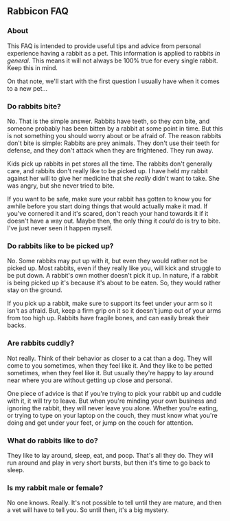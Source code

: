 ## Rabbicon FAQ

### About

This FAQ is intended to provide useful tips and advice from personal experience having a rabbit as a pet. This information is applied to rabbits *in general*. This means it will not always be 100% true for every single rabbit. Keep this in mind.

On that note, we'll start with the first question I usually have when it comes to a new pet...

### Do rabbits bite?

No. That is the simple answer. Rabbits have teeth, so they *can* bite, and someone probably has been bitten by a rabbit at some point in time. But this is not something you should worry about or be afraid of. The reason rabbits don't bite is simple: Rabbits are prey animals. They don't use their teeth for defense, and they don't attack when they are frightened. They run away.

Kids pick up rabbits in pet stores all the time. The rabbits don't generally care, and rabbits don't really like to be picked up. I have held my rabbit against her will to give her medicine that she *really* didn't want to take. She was angry, but she never tried to bite.

If you want to be safe, make sure your rabbit has gotten to know you for awhile before you start doing things that would actually make it mad. If you've cornered it and it's scared, don't reach your hand towards it if it doesn't have a way out. Maybe then, the only thing it *could* do is try to bite. I've just never seen it happen myself.

### Do rabbits like to be picked up?

No. Some rabbits may put up with it, but even they would rather not be picked up. Most rabbits, even if they really like you, will kick and struggle to be put down. A rabbit's own mother doesn't pick it up. In nature, if a rabbit is being picked up it's because it's about to be eaten. So, they would rather stay on the ground.

If you pick up a rabbit, make sure to support its feet under your arm so it isn't as afraid. But, keep a firm grip on it so it doesn't jump out of your arms from too high up. Rabbits have fragile bones, and can easily break their backs.

### Are rabbits cuddly?

Not really. Think of their behavior as closer to a cat than a dog. They will come to you sometimes, when they feel like it. And they like to be petted sometimes, when they feel like it. But usually they're happy to lay around near where you are without getting up close and personal.

One piece of advice is that if you're trying to pick your rabbit up and cuddle with it, it will try to leave. But when you're minding your own business and ignoring the rabbit, they will never leave you alone. Whether you're eating, or trying to type on your laptop on the couch, they must know what you're doing and get under your feet, or jump on the couch for attention.

### What do rabbits like to do?

They like to lay around, sleep, eat, and poop. That's all they do. They will run around and play in very short bursts, but then it's time to go back to sleep.

### Is my rabbit male or female?

No one knows. Really. It's not possible to tell until they are mature, and then a vet will have to tell you. So until then, it's a big mystery.
